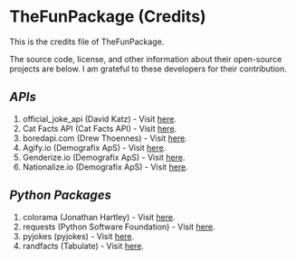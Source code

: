 # TheFunPackage (Credits)

This is the credits file of TheFunPackage.

The source code, license, and other information about their open-source projects are below. I am grateful to these developers for their contribution.

## <i>APIs</i>

1. official_joke_api (David Katz) - Visit [here](https://github.com/15Dkatz/official_joke_api).
2. Cat Facts API (Cat Facts API) - Visit [here](https://catfact.ninja).
3. boredapi.com (Drew Thoennes) - Visit [here](https://www.boredapi.com).
4. Agify.io (Demografix ApS) - Visit [here](https://agify.io).
5. Genderize.io (Demografix ApS) - Visit [here](https://genderize.io).
6. Nationalize.io (Demografix ApS) - Visit [here](https://nationalize.io).

## <i>Python Packages</i>

1. colorama (Jonathan Hartley) - Visit [here](https://github.com/tartley/colorama).
2. requests (Python Software Foundation) - Visit [here](https://github.com/psf/requests).
3. pyjokes (pyjokes) - Visit [here](https://github.com/pyjokes/pyjokes).
4. randfacts (Tabulate) - Visit [here](https://github.com/TabulateJarl8/randfacts).